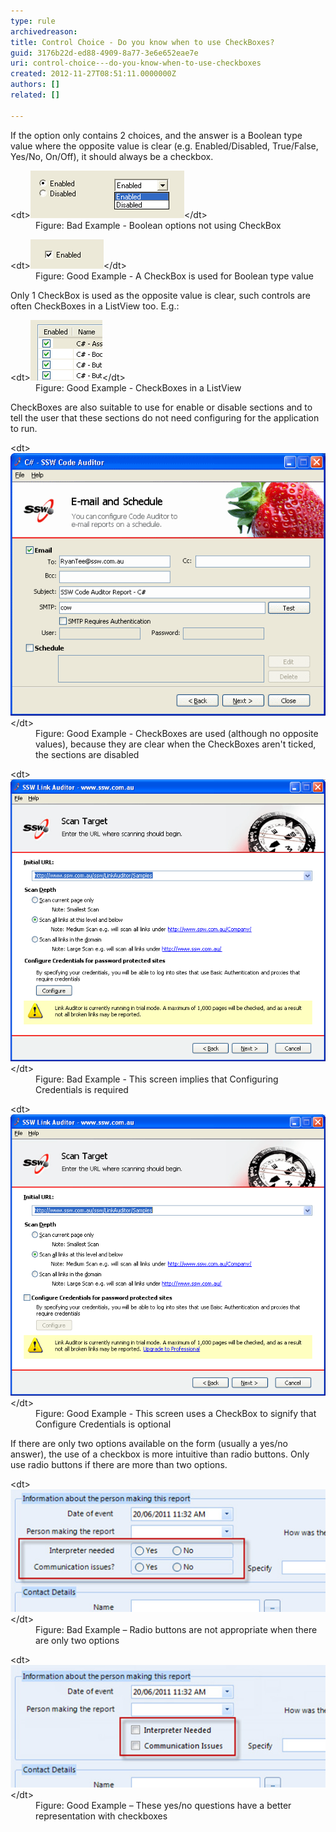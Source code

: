 ```yaml
---
type: rule
archivedreason: 
title: Control Choice - Do you know when to use CheckBoxes?
guid: 3176b22d-ed88-4909-8a77-3e6e652eae7e
uri: control-choice---do-you-know-when-to-use-checkboxes
created: 2012-11-27T08:51:11.0000000Z
authors: []
related: []

---
```


If the option only contains 2 choices, and the answer is a Boolean type value where the opposite value is clear (e.g. Enabled/Disabled, True/False, Yes/No, On/Off), it should always be a checkbox.
<dl class="badImage">&lt;dt&gt;<img alt="Boolean options not using CheckBox." src="../../assets/NotUsingCheckBox.gif">&lt;/dt&gt;
<dd>Figure: Bad Example - Boolean options not using CheckBox</dd></dl><dl class="goodImage">&lt;dt&gt;<img alt="A CheckBox is used for Boolean type value." src="../../assets/UsingCheckBox.gif">&lt;/dt&gt;
<dd>Figure: Good Example - A CheckBox is used for Boolean type value</dd></dl>
<!--endintro-->

Only 1 CheckBox is used as the opposite value is clear, such controls are often CheckBoxes in a ListView too. E.g.:
<dl class="goodImage">&lt;dt&gt;<img alt="CheckBoxes in a ListView." src="../../assets/CheckBoxesInListView.gif">&lt;/dt&gt;
<dd>Figure: Good Example - CheckBoxes in a ListView</dd></dl>
CheckBoxes are also suitable to use for enable or disable sections and to tell the user that these sections do not need configuring for the application to run.
<dl class="goodImage">&lt;dt&gt;<img alt="CheckBoxes are used to enable/disable sections." src="../../assets/CheckBoxSection.gif">&lt;/dt&gt;
<dd>Figure: Good Example - CheckBoxes are used (although no opposite values), because they are clear when the CheckBoxes aren't ticked, the sections are disabled</dd></dl><dl class="badImage">&lt;dt&gt;<img alt="Not using checkboxes" src="../../assets/UseCheckBoxBad.gif">&lt;/dt&gt;
<dd>Figure: Bad Example - This screen implies that Configuring Credentials is required</dd></dl><dl class="goodImage">&lt;dt&gt;<img alt="Good use of checkboxes" src="../../assets/UseCheckBoxGood.gif">&lt;/dt&gt;
<dd>Figure: Good Example - This screen uses a CheckBox to signify that Configure Credentials is optional</dd></dl>
If there are only two options available on the form (usually a yes/no answer), the use of a checkbox is more intuitive than radio buttons. Only use radio buttons if there are more than two options.
<dl class="badImage">&lt;dt&gt;<img alt="Radio buttons are not appropriate when there are only two options" src="../../assets/radio-for-two-options.jpg">&lt;/dt&gt;
<dd>Figure: Bad Example – Radio buttons are not appropriate when there are only two options</dd></dl><dl class="goodImage">&lt;dt&gt;<img alt="These yes/no questions have a better representation with checkboxes" src="../../assets/checkbox-for-two-options.jpg">&lt;/dt&gt;
<dd>Figure: Good Example – These yes/no questions have a better representation with checkboxes</dd></dl>
